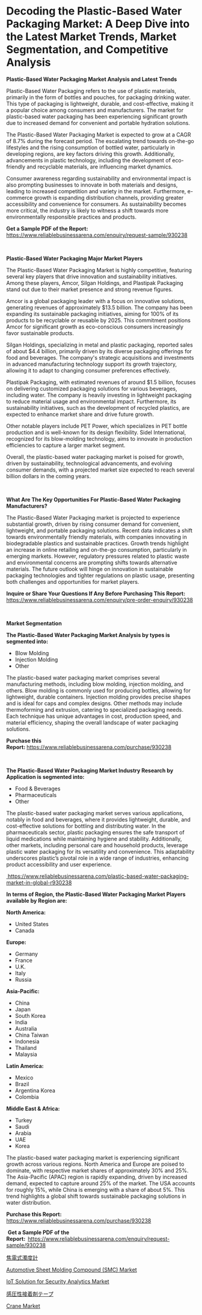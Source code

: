 <p><h1>Decoding the Plastic-Based Water Packaging Market: A Deep Dive into the Latest Market Trends, Market Segmentation, and Competitive Analysis</h1></p><p><strong>Plastic-Based Water Packaging Market Analysis and Latest Trends</strong></p>
<p><p>Plastic-Based Water Packaging refers to the use of plastic materials, primarily in the form of bottles and pouches, for packaging drinking water. This type of packaging is lightweight, durable, and cost-effective, making it a popular choice among consumers and manufacturers. The market for plastic-based water packaging has been experiencing significant growth due to increased demand for convenient and portable hydration solutions. </p><p>The Plastic-Based Water Packaging Market is expected to grow at a CAGR of 8.7% during the forecast period. The escalating trend towards on-the-go lifestyles and the rising consumption of bottled water, particularly in developing regions, are key factors driving this growth. Additionally, advancements in plastic technology, including the development of eco-friendly and recyclable materials, are influencing market dynamics. </p><p>Consumer awareness regarding sustainability and environmental impact is also prompting businesses to innovate in both materials and designs, leading to increased competition and variety in the market. Furthermore, e-commerce growth is expanding distribution channels, providing greater accessibility and convenience for consumers. As sustainability becomes more critical, the industry is likely to witness a shift towards more environmentally responsible practices and products.</p></p>
<p><strong>Get a Sample PDF of the Report:&nbsp;</strong> <a href="https://www.reliablebusinessarena.com/enquiry/request-sample/930238">https://www.reliablebusinessarena.com/enquiry/request-sample/930238</a></p>
<p>&nbsp;</p>
<p><strong>Plastic-Based Water Packaging Major Market Players</strong></p>
<p><p>The Plastic-Based Water Packaging Market is highly competitive, featuring several key players that drive innovation and sustainability initiatives. Among these players, Amcor, Silgan Holdings, and Plastipak Packaging stand out due to their market presence and strong revenue figures.</p><p>Amcor is a global packaging leader with a focus on innovative solutions, generating revenues of approximately $13.5 billion. The company has been expanding its sustainable packaging initiatives, aiming for 100% of its products to be recyclable or reusable by 2025. This commitment positions Amcor for significant growth as eco-conscious consumers increasingly favor sustainable products.</p><p>Silgan Holdings, specializing in metal and plastic packaging, reported sales of about $4.4 billion, primarily driven by its diverse packaging offerings for food and beverages. The company's strategic acquisitions and investments in advanced manufacturing technology support its growth trajectory, allowing it to adapt to changing consumer preferences effectively.</p><p>Plastipak Packaging, with estimated revenues of around $1.5 billion, focuses on delivering customized packaging solutions for various beverages, including water. The company is heavily investing in lightweight packaging to reduce material usage and environmental impact. Furthermore, its sustainability initiatives, such as the development of recycled plastics, are expected to enhance market share and drive future growth.</p><p>Other notable players include PET Power, which specializes in PET bottle production and is well-known for its design flexibility. Sidel International, recognized for its blow-molding technology, aims to innovate in production efficiencies to capture a larger market segment.</p><p>Overall, the plastic-based water packaging market is poised for growth, driven by sustainability, technological advancements, and evolving consumer demands, with a projected market size expected to reach several billion dollars in the coming years.</p></p>
<p>&nbsp;</p>
<p><strong>What Are The Key Opportunities For Plastic-Based Water Packaging Manufacturers?</strong></p>
<p><p>The Plastic-Based Water Packaging market is projected to experience substantial growth, driven by rising consumer demand for convenient, lightweight, and portable packaging solutions. Recent data indicates a shift towards environmentally friendly materials, with companies innovating in biodegradable plastics and sustainable practices. Growth trends highlight an increase in online retailing and on-the-go consumption, particularly in emerging markets. However, regulatory pressures related to plastic waste and environmental concerns are prompting shifts towards alternative materials. The future outlook will hinge on innovation in sustainable packaging technologies and tighter regulations on plastic usage, presenting both challenges and opportunities for market players.</p></p>
<p><strong>Inquire or Share Your Questions If Any Before Purchasing This Report:</strong> <a href="https://www.reliablebusinessarena.com/enquiry/pre-order-enquiry/930238">https://www.reliablebusinessarena.com/enquiry/pre-order-enquiry/930238</a></p>
<p>&nbsp;</p>
<p><strong>Market Segmentation</strong></p>
<p><strong>The Plastic-Based Water Packaging Market Analysis by types is segmented into:</strong></p>
<p><ul><li>Blow Molding</li><li>Injection Molding</li><li>Other</li></ul></p>
<p><p>The plastic-based water packaging market comprises several manufacturing methods, including blow molding, injection molding, and others. Blow molding is commonly used for producing bottles, allowing for lightweight, durable containers. Injection molding provides precise shapes and is ideal for caps and complex designs. Other methods may include thermoforming and extrusion, catering to specialized packaging needs. Each technique has unique advantages in cost, production speed, and material efficiency, shaping the overall landscape of water packaging solutions.</p></p>
<p><strong>Purchase this Report:&nbsp;</strong><a href="https://www.reliablebusinessarena.com/purchase/930238">https://www.reliablebusinessarena.com/purchase/930238</a></p>
<p>&nbsp;</p>
<p><strong>The Plastic-Based Water Packaging Market Industry Research by Application is segmented into:</strong></p>
<p><ul><li>Food & Beverages</li><li>Pharmaceuticals</li><li>Other</li></ul></p>
<p><p>The plastic-based water packaging market serves various applications, notably in food and beverages, where it provides lightweight, durable, and cost-effective solutions for bottling and distributing water. In the pharmaceuticals sector, plastic packaging ensures the safe transport of liquid medications while maintaining hygiene and stability. Additionally, other markets, including personal care and household products, leverage plastic water packaging for its versatility and convenience. This adaptability underscores plastic’s pivotal role in a wide range of industries, enhancing product accessibility and user experience.</p></p>
<p><a href="https://www.reliablebusinessarena.com/plastic-based-water-packaging-market-in-global-r930238">&nbsp;https://www.reliablebusinessarena.com/plastic-based-water-packaging-market-in-global-r930238</a></p>
<p><strong>In terms of Region, the Plastic-Based Water Packaging Market Players available by Region are:</strong></p>
<p>
    <p> <strong> North America: </strong>
        <ul>
            <li>United States</li>
            <li>Canada</li>
        </ul>
        </p> 
    <p> <strong> Europe: </strong>
        <ul>
            <li>Germany</li>
            <li>France</li>
            <li>U.K.</li>
            <li>Italy</li>
            <li>Russia</li>
        </ul>
        </p> 
    <p> <strong> Asia-Pacific: </strong>
        <ul>
            <li>China</li>
            <li>Japan</li>
            <li>South Korea</li>
            <li>India</li>
            <li>Australia</li>
            <li>China Taiwan</li>
            <li>Indonesia</li>
            <li>Thailand</li>
            <li>Malaysia</li>
        </ul>
        </p> 
    <p> <strong> Latin America: </strong>
        <ul>
            <li>Mexico</li>
            <li>Brazil</li>
            <li>Argentina Korea</li>
            <li>Colombia</li>
        </ul>
        </p> 
    <p> <strong> Middle East & Africa: </strong>
        <ul>
            <li>Turkey</li>
            <li>Saudi</li>
            <li>Arabia</li>
            <li>UAE</li>
            <li>Korea</li>
        </ul>
    </p>
    </p>
<p><p>The plastic-based water packaging market is experiencing significant growth across various regions. North America and Europe are poised to dominate, with respective market shares of approximately 30% and 25%. The Asia-Pacific (APAC) region is rapidly expanding, driven by increased demand, expected to capture around 25% of the market. The USA accounts for roughly 15%, while China is emerging with a share of about 5%. This trend highlights a global shift towards sustainable packaging solutions in water distribution.</p></p>
<p><strong>Purchase this Report: </strong><a href="https://www.reliablebusinessarena.com/purchase/930238">https://www.reliablebusinessarena.com/purchase/930238</a></p>
<p>&nbsp;<strong>Get a Sample PDF of the Report:&nbsp;&nbsp;</strong><a href="https://www.reliablebusinessarena.com/enquiry/request-sample/930238">https://www.reliablebusinessarena.com/enquiry/request-sample/930238</a></p>
<p><strong></strong></p>
<p><p><a href="https://medium.com/@georgeannauce/pyroelectric-turbidity-meters-market-%E3%81%AE%E3%82%B0%E3%83%AD%E3%83%BC%E3%83%90%E3%83%AB%E5%B8%82%E5%A0%B4%E6%A6%82%E8%A6%81%E3%81%AF-%E4%B8%96%E7%95%8C%E3%81%8A%E3%82%88%E3%81%B3%E4%B8%BB%E8%A6%81%E5%B8%82%E5%A0%B4%E3%81%AB%E3%81%8A%E3%81%91%E3%82%8B%E6%A5%AD%E7%95%8C%E3%81%AB%E5%BD%B1%E9%9F%BF%E3%82%92%E4%B8%8E%E3%81%88%E3%82%8B%E4%B8%BB%E8%A6%81%E3%81%AA%E3%83%88%E3%83%AC%E3%83%B3%E3%83%89%E3%81%AB%E3%81%A4%E3%81%84%E3%81%A6-%E7%8B%AC%E8%87%AA%E3%81%AE%E8%A6%96%E7%82%B9%E3%82%92%E6%8F%90%E4%BE%9B%E3%81%97%E3%81%BE%E3%81%99-3426af2f3fb2">焦電式濁度計</a></p><p><a href="https://issuu.com/reportprime-2/docs/automotive-sheet-molding-compound-s_9407956eb05e96">Automotive Sheet Molding Compound (SMC) Market</a></p><p><a href="https://issuu.com/reportprime-2/docs/iot-solution-for-security-analytics_1d602774837153">IoT Solution for Security Analytics Market</a></p><p><a href="https://medium.com/@georgeannauce/pressure-sensitive-adhesives-tape-710a0a4df78d">感圧性接着剤テープ</a></p><p><a href="https://medium.com/@kein87623/the-crane-market-is-experiencing-higher-than-anticipated-demand-compared-to-pre-pandemic-levels-ef0458867714">Crane Market</a></p></p>